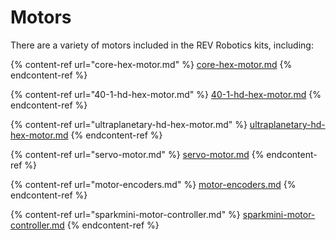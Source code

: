 # Motors

There are a variety of motors included in the REV Robotics kits, including:

{% content-ref url="core-hex-motor.md" %}
[core-hex-motor.md](core-hex-motor.md)
{% endcontent-ref %}

{% content-ref url="40-1-hd-hex-motor.md" %}
[40-1-hd-hex-motor.md](40-1-hd-hex-motor.md)
{% endcontent-ref %}

{% content-ref url="ultraplanetary-hd-hex-motor.md" %}
[ultraplanetary-hd-hex-motor.md](ultraplanetary-hd-hex-motor.md)
{% endcontent-ref %}

{% content-ref url="servo-motor.md" %}
[servo-motor.md](servo-motor.md)
{% endcontent-ref %}

{% content-ref url="motor-encoders.md" %}
[motor-encoders.md](motor-encoders.md)
{% endcontent-ref %}

{% content-ref url="sparkmini-motor-controller.md" %}
[sparkmini-motor-controller.md](sparkmini-motor-controller.md)
{% endcontent-ref %}
